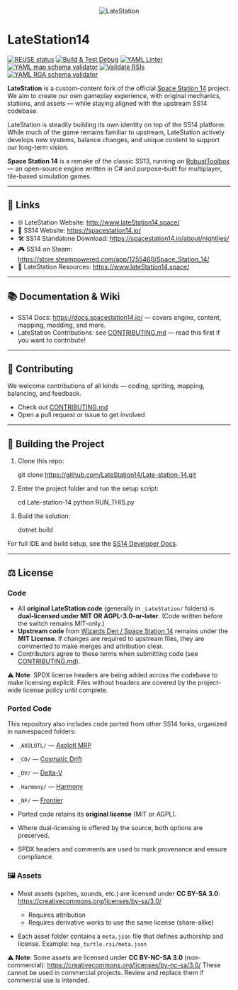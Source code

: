 <p align="center">
  <img alt="LateStation" src="https://raw.githubusercontent.com/LateStation14/Late-station-14/refs/heads/master/Resources/Textures/Logo/logo.png" />
</p>

# LateStation14

[![REUSE status](https://api.reuse.software/badge/github.com/LateStation14/Late-station-14)](https://api.reuse.software/info/github.com/LateStation14/Late-station-14)
[![Build & Test Debug](https://github.com/LateStation14/Late-station-14/actions/workflows/build-test-debug.yml/badge.svg?branch=master)](https://github.com/LateStation14/Late-station-14/actions/workflows/build-test-debug.yml)
[![YAML Linter](https://github.com/LateStation14/Late-station-14/actions/workflows/yaml-linter.yml/badge.svg?branch=master)](https://github.com/LateStation14/Late-station-14/actions/workflows/yaml-linter.yml)
[![YAML map schema validator](https://github.com/LateStation14/Late-station-14/actions/workflows/validate_mapfiles.yml/badge.svg?branch=master)](https://github.com/LateStation14/Late-station-14/actions/workflows/validate_mapfiles.yml)
[![Validate RSIs](https://github.com/LateStation14/Late-station-14/actions/workflows/validate-rsis.yml/badge.svg?branch=master)](https://github.com/LateStation14/Late-station-14/actions/workflows/validate-rsis.yml)
[![YAML RGA schema validator](https://github.com/LateStation14/Late-station-14/actions/workflows/validate-rgas.yml/badge.svg?branch=master)](https://github.com/LateStation14/Late-station-14/actions/workflows/validate-rgas.yml)

**LateStation** is a custom-content fork of the official [Space Station 14](https://github.com/space-wizards/space-station-14) project.
We aim to create our own gameplay experience, with original mechanics, stations, and assets — while staying aligned with the upstream SS14 codebase.

LateStation is steadily building its own identity on top of the SS14 platform. While much of the game remains familiar to upstream, LateStation actively develops new systems, balance changes, and unique content to support our long-term vision.

**Space Station 14** is a remake of the classic SS13, running on [RobustToolbox](https://github.com/space-wizards/RobustToolbox) — an open-source engine written in C# and purpose-built for multiplayer, tile-based simulation games.

---

## 🔗 Links

- 🌐 LateStation Website: http://www.lateStation14.space/
- 🧭 SS14 Website: https://spacestation14.io/
- 🛠️ SS14 Standalone Download: https://spacestation14.io/about/nightlies/
- 🎮 SS14 on Steam: https://store.steampowered.com/app/1255460/Space_Station_14/
- 📁 LateStation Resources: https://www.lateStation14.space/

---

## 📚 Documentation & Wiki

- SS14 Docs: https://docs.spacestation14.io/ — covers engine, content, mapping, modding, and more.
- LateStation Contributions: see [CONTRIBUTING.md](CONTRIBUTING.md) — read this first if you want to contribute!

---

## 🤝 Contributing

We welcome contributions of all kinds — coding, spriting, mapping, balancing, and feedback.

- Check out [CONTRIBUTING.md](CONTRIBUTING.md)
- Open a pull request or issue to get involved

---

## 🧱 Building the Project

1. Clone this repo:

   git clone https://github.com/LateStation14/Late-station-14.git

2. Enter the project folder and run the setup script:

   cd Late-station-14
   python RUN_THIS.py

3. Build the solution:

   dotnet build

For full IDE and build setup, see the [SS14 Developer Docs](https://docs.spacestation14.com/en/general-development/setup.html).

---

## ⚖️ License

### Code

- All **original LateStation code** (generally in `_LateStation/` folders) is **dual-licensed under MIT OR AGPL-3.0-or-later**.
  (Code written before the switch remains MIT-only.)
- **Upstream code** from [Wizards Den / Space Station 14](https://github.com/space-wizards/space-station-14) remains under the **MIT License**.
  If changes are required to upstream files, they are commented to make merges and attribution clear.
- Contributors agree to these terms when submitting code (see [CONTRIBUTING.md](CONTRIBUTING.md)).

⚠️ **Note**: SPDX license headers are being added across the codebase to make licensing explicit.
Files without headers are covered by the project-wide license policy until complete.

### Ported Code

This repository also includes code ported from other SS14 forks, organized in namespaced folders:

- `_AXOLOTL/` — [Axolotl MRP](https://github.com/Axolotl-MRP/axolotl-mrp-14)
- `_CD/` — [Cosmatic Drift](https://github.com/cosmatic-drift-14/cosmatic-drift)
- `_DV/` — [Delta-V](https://github.com/DeltaV-Station/Delta-v)
- `_Harmony/` — [Harmony](https://github.com/ss14-harmony/ss14-harmony)
- `_NF/` — [Frontier](https://github.com/new-frontiers-14/frontier-station-14)

- Ported code retains its **original license** (MIT or AGPL).
- Where dual-licensing is offered by the source, both options are preserved.
- SPDX headers and comments are used to mark provenance and ensure compliance.

### 🖼️ Assets

- Most assets (sprites, sounds, etc.) are licensed under **CC BY-SA 3.0**:
  https://creativecommons.org/licenses/by-sa/3.0/
  - Requires attribution
  - Requires derivative works to use the same license (share-alike)

- Each asset folder contains a `meta.json` file that defines authorship and license.
  Example: `hop_turtle.rsi/meta.json`

⚠️ **Note**: Some assets are licensed under **CC BY-NC-SA 3.0** (non-commercial):
https://creativecommons.org/licenses/by-nc-sa/3.0/
These cannot be used in commercial projects. Review and replace them if commercial use is intended.
